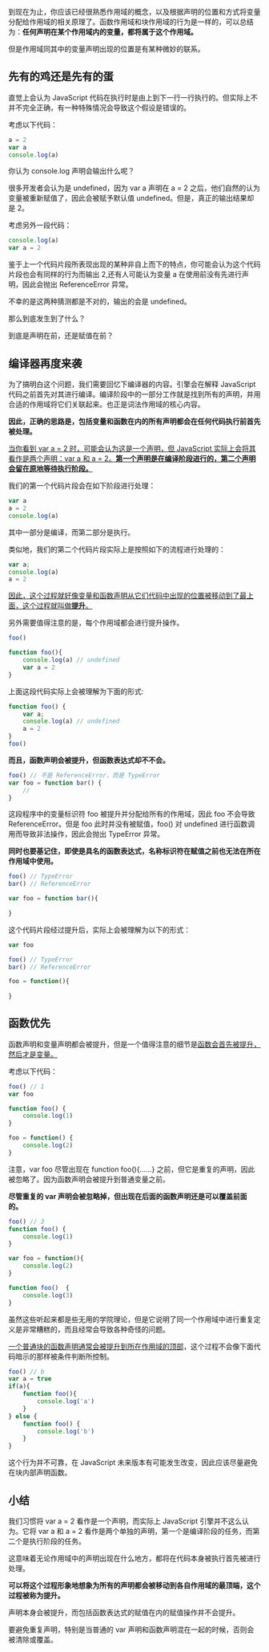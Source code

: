 到现在为止，你应该已经很熟悉作用域的概念，以及根据声明的位置和方式将变量分配给作用域的相关原理了。函数作用域和块作用域的行为是一样的，可以总结为：**任何声明在某个作用域内的变量，都将属于这个作用域。**

但是作用域同其中的变量声明出现的位置是有某种微妙的联系。

## 先有的鸡还是先有的蛋

直觉上会认为 JavaScript 代码在执行时是由上到下一行一行执行的。但实际上不并不完全正确，有一种特殊情况会导致这个假设是错误的。

考虑以下代码：

```js
a = 2
var a 
console.log(a)
```

你认为 console.log 声明会输出什么呢？

很多开发者会认为是 undefined，因为 var a 声明在 a = 2 之后，他们自然的认为变量被重新赋值了，因此会被赋予默认值 undefined。但是，真正的输出结果却是 2。

考虑另外一段代码：

```js
console.log(a)
var a = 2
```

鉴于上一个代码片段所表现出现的某种非自上而下的特点，你可能会认为这个代码片段也会有同样的行为而输出 2,还有人可能认为变量 a 在使用前没有先进行声明，因此会抛出 ReferenceError 异常。

不幸的是这两种猜测都是不对的，输出的会是 undefined。

那么到底发生到了什么？

到底是声明在前，还是赋值在前？

## 编译器再度来袭

为了搞明白这个问题，我们需要回忆下编译器的内容。引擎会在解释 JavaScript 代码之前首先对其进行编译。编译阶段中的一部分工作就是找到所有的声明，并用合适的作用域将它们关联起来。也正是词法作用域的核心内容。

**因此，正确的思路是，包括变量和函数在内的所有声明都会在任何代码执行前首先被处理。**

<u>当你看到 var a = 2 时，可能会认为这是一个声明，但 JavaScript  实际上会将其看作是两个声明：var a 和 a = 2。**第一个声明是在编译阶段进行的，第二个声明会留在原地等待执行阶段。**</u>

我们的第一个代码片段会在如下阶段进行处理：

```js
var a
a = 2
console.log(a)
```

其中一部分是编译，而第二部分是执行。

类似地，我们的第二个代码片段实际上是按照如下的流程进行处理的：

```js
var a;
console.log(a)
a = 2
```

<u>因此，这个过程就好像变量和函数声明从它们代码中出现的位置被移动到了最上面，这个过程就叫做**提升**。</u>

另外需要值得注意的是，每个作用域都会进行提升操作。

```js
foo()

function foo(){
    console.log(a) // undefined 
    var a = 2
}
```

上面这段代码实际上会被理解为下面的形式:

```js
function foo() {
    var a;
    console.log(a) // undefined
    a = 2
}
foo()
```

**而且，函数声明会被提升，但函数表达式却不不会。**

```js
foo() // 不是 ReferenceError，而是 TypeError
var foo = function bar() {
    //
}
```

这段程序中的变量标识符 foo 被提升并分配给所有的作用域，因此 foo 不会导致 ReferenceError。但是 foo 此时并没有被赋值，foo() 对 undefined 进行函数调用而导致非法操作，因此会抛出 TypeError 异常。

**同时也要基记住，即使是具名的函数表达式，名称标识符在赋值之前也无法在所在作用域中使用。**

```js
foo() // TypeError
bar() // ReferenceError

var foo = function bar(){
    
}
```

这个代码片段经过提升后，实际上会被理解为以下的形式：

```js
var foo

foo() // TypeError
bar() // ReferenceError

foo = function(){
    
}
```

## 函数优先

函数声明和变量声明都会被提升，但是一个值得注意的细节是<u>函数会首先被提升，然后才是变量。</u>

考虑以下代码：

```js
foo() // 1
var foo

function foo() {
	console.log(1)    
}

foo = function() {
    console.log(2)
}
```

注意，var foo 尽管出现在 function foo(){……} 之前，但它是重复的声明，因此被忽略了。因为函数声明会被提升到普通变量之前。

**尽管重复的 var 声明会被忽略掉，但出现在后面的函数声明还是可以覆盖前面的。**

```js
foo() // 3
function foo() {
    console.log(1)
}

var foo = function(){
    console.log(2)
}

function foo()  {
    console.log(3)
}
```

虽然这些听起来都是些无用的学院理论，但是它说明了同一个作用域中进行重复定义是非常糟糕的，而且经常会导致各种奇怪的问题。

<u>一个普通块的函数声明通常会被提升到所在作用域的顶部</u>，这个过程不会像下面代码暗示的那样被条件判断所控制。

```js
foo() // b
var a = true
if(a){
    function foo(){
        console.log('a')
    }
} else {
    function foo() {
        console.log('b')
    }
}
```

这个行为并不可靠，在 JavaScript 未来版本有可能发生改变，因此应该尽量避免在块内部声明函数。

## 小结

我们习惯将 var a = 2 看作是一个声明，而实际上 JavaScript 引擎并不这么认为。它将 var a 和 a = 2 看作是两个单独的声明，第一个是编译阶段的任务，而第二个是执行阶段的任务。

这意味着无论作用域中的声明出现在什么地方，都将在代码本身被执行首先被进行处理。

**可以将这个过程形象地想象为所有的声明都会被移动到各自作用域的最顶端，这个过程被称为提升。**

声明本身会被提升，而包括函数表达式的赋值在内的赋值操作并不会提升。

要避免重复声明，特别是当普通的 var 声明和函数声明混在一起的时候，否则会被清除或覆盖。

​	